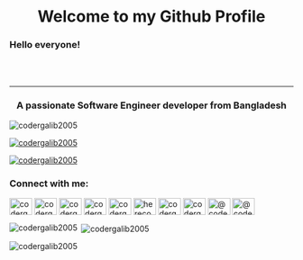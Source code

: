 <div>
     <h1 align="center" >Welcome to my Github Profile</h1>
     <h3>Hello everyone!</h3>
</div>  









 <br/>
<br/>
<hr/>
<h3 align="center">A passionate Software Engineer developer from Bangladesh</h3>

<p align="left"> <img src="https://komarev.com/ghpvc/?username=codergalib2005&label=Profile%20views&color=0e75b6&style=flat" alt="codergalib2005" /> </p>

<p align="left"> <a href="https://github.com/ryo-ma/github-profile-trophy"><img src="https://github-profile-trophy.vercel.app/?username=codergalib2005" alt="codergalib2005" /></a> </p>

<p align="left"> <a href="https://twitter.com/codergalib2005" target="blank"><img src="https://img.shields.io/twitter/follow/codergalib2005?logo=twitter&style=for-the-badge" alt="codergalib2005" /></a> </p>


<h3 align="left">Connect with me:</h3>
<p align="left">
<a href="https://codepen.io/codergalib2005" target="blank"><img align="center" src="https://raw.githubusercontent.com/rahuldkjain/github-profile-readme-generator/master/src/images/icons/Social/codepen.svg" alt="codergalib2005" height="30" width="40" /></a>
<a href="https://dev.to/codergalib2005" target="blank"><img align="center" src="https://raw.githubusercontent.com/rahuldkjain/github-profile-readme-generator/master/src/images/icons/Social/devto.svg" alt="codergalib2005" height="30" width="40" /></a>
<a href="https://twitter.com/codergalib2005" target="blank"><img align="center" src="https://raw.githubusercontent.com/rahuldkjain/github-profile-readme-generator/master/src/images/icons/Social/twitter.svg" alt="codergalib2005" height="30" width="40" /></a>
<a href="https://linkedin.com/in/codergalib2005" target="blank"><img align="center" src="https://raw.githubusercontent.com/rahuldkjain/github-profile-readme-generator/master/src/images/icons/Social/linked-in-alt.svg" alt="codergalib" height="30" width="40" /></a>
<a href="https://codesandbox.com/codergalib2005" target="blank"><img align="center" src="https://raw.githubusercontent.com/rahuldkjain/github-profile-readme-generator/master/src/images/icons/Social/codesandbox.svg" alt="codergalib2005" height="30" width="40" /></a>
<a href="https://fb.com/herecodergalib2005" target="blank"><img align="center" src="https://raw.githubusercontent.com/rahuldkjain/github-profile-readme-generator/master/src/images/icons/Social/facebook.svg" alt="herecodergalib2005" height="30" width="40" /></a>
<a href="https://instagram.com/codergalib2005" target="blank"><img align="center" src="https://raw.githubusercontent.com/rahuldkjain/github-profile-readme-generator/master/src/images/icons/Social/instagram.svg" alt="codergalib2005" height="30" width="40" /></a>
<a href="https://dribbble.com/codergalib2005" target="blank"><img align="center" src="https://raw.githubusercontent.com/rahuldkjain/github-profile-readme-generator/master/src/images/icons/Social/dribbble.svg" alt="codergalib2005" height="30" width="40" /></a>
<a href="https://hashnode.com/@codergalib2005" target="blank"><img align="center" src="https://raw.githubusercontent.com/rahuldkjain/github-profile-readme-generator/master/src/images/icons/Social/hashnode.svg" alt="@codergalib2005" height="30" width="40" /></a>
<a href="https://medium.com/@codergalib" target="blank"><img align="center" src="https://raw.githubusercontent.com/rahuldkjain/github-profile-readme-generator/master/src/images/icons/Social/medium.svg" alt="@codergalib" height="30" width="40" /></a>
</p>

<p><img align="left" src="https://github-readme-stats.vercel.app/api/top-langs?username=codergalib2005&show_icons=true&locale=en&layout=compact" alt="codergalib2005" /></p>

<p>&nbsp;<img align="center" src="https://github-readme-stats.vercel.app/api?username=codergalib2005&show_icons=true&locale=en" alt="codergalib2005" /></p>

<p><img align="center" src="https://github-readme-streak-stats.herokuapp.com/?user=codergalib2005&" alt="codergalib2005" /></p>




